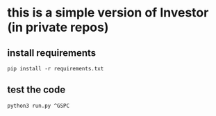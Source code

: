 # this is a simple version of Investor  (in private repos)

## install requirements 
```
pip install -r requirements.txt

```

## test the code
```
python3 run.py ^GSPC

```

